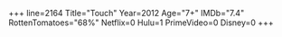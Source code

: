 +++
line=2164
Title="Touch"
Year=2012
Age="7+"
IMDb="7.4"
RottenTomatoes="68%"
Netflix=0
Hulu=1
PrimeVideo=0
Disney=0
+++

